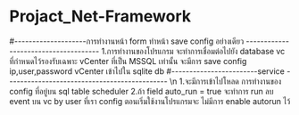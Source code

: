 # Projact_Net-Framework
#--------------------การทำงานหน้า form ทำหน้า save config อย่างเดียว -------------------------------------
1.การทำงานของโปรแกรม จะทำการเชื่อมต่อไปยัง database vc ที่กำหนดไว้รองรับเฉพาะ vCenter ที่เป็น MSSQL เท่านั้น 
จะมีการ save config ip,user,password vCenter เข้าไปใน sqlite db 
#------------------------service --------------------------------------------- \n
1.จะมีการเข้าไปโหลด การทำงานของ config ที่อยู่บน sql table scheduler 
2.ถ้า field auto_run = true จะทำการ run ลบ event บน vc by user ที่เรา config ตอนเริ่มใช้งานโปรแกรมจะ ไม่มีการ enable autorun ไว้
